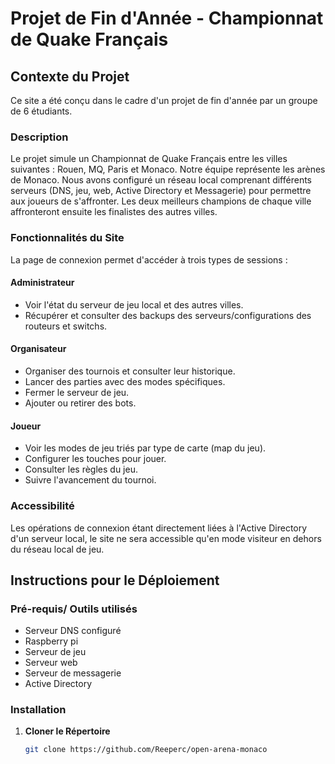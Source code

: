 # Projet de Fin d'Année - Championnat de Quake Français

## Contexte du Projet
Ce site a été conçu dans le cadre d'un projet de fin d'année par un groupe de 6 étudiants.

### Description
Le projet simule un Championnat de Quake Français entre les villes suivantes : Rouen, MQ, Paris et Monaco. Notre équipe représente les arènes de Monaco. Nous avons configuré un réseau local comprenant différents serveurs (DNS, jeu, web, Active Directory et Messagerie) pour permettre aux joueurs de s'affronter. Les deux meilleurs champions de chaque ville affronteront ensuite les finalistes des autres villes.

### Fonctionnalités du Site
La page de connexion permet d'accéder à trois types de sessions :

#### Administrateur
- Voir l'état du serveur de jeu local et des autres villes.
- Récupérer et consulter des backups des serveurs/configurations des routeurs et switchs.

#### Organisateur
- Organiser des tournois et consulter leur historique.
- Lancer des parties avec des modes spécifiques.
- Fermer le serveur de jeu.
- Ajouter ou retirer des bots.

#### Joueur
- Voir les modes de jeu triés par type de carte (map du jeu).
- Configurer les touches pour jouer.
- Consulter les règles du jeu.
- Suivre l'avancement du tournoi.

### Accessibilité
Les opérations de connexion étant directement liées à l'Active Directory d'un serveur local, le site ne sera accessible qu'en mode visiteur en dehors du réseau local de jeu.

## Instructions pour le Déploiement
### Pré-requis/ Outils utilisés
- Serveur DNS configuré
- Raspberry pi
- Serveur de jeu
- Serveur web
- Serveur de messagerie
- Active Directory

### Installation
1. **Cloner le Répertoire**
   ```bash
   git clone https://github.com/Reeperc/open-arena-monaco

